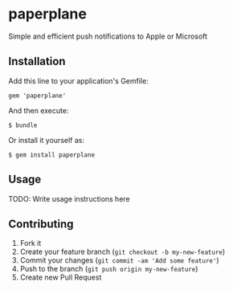 paperplane
==========

Simple and efficient push notifications to Apple or Microsoft

## Installation

Add this line to your application's Gemfile:

    gem 'paperplane'

And then execute:

    $ bundle

Or install it yourself as:

    $ gem install paperplane

## Usage

TODO: Write usage instructions here

## Contributing

1. Fork it
2. Create your feature branch (`git checkout -b my-new-feature`)
3. Commit your changes (`git commit -am 'Add some feature'`)
4. Push to the branch (`git push origin my-new-feature`)
5. Create new Pull Request
